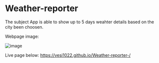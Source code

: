 # Weather-reporter

The subject App is able to show up to 5 days weahter details based on the city been choosen. 

Webpage image: 

![image](https://user-images.githubusercontent.com/109995670/214149682-d5cfebdc-088b-4c48-915f-9253a1f9edca.png)

Live page below: 
https://vesi1022.github.io/Weather-reporter-/


